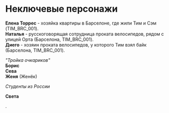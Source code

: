# Неключевые персонажи

**Елена Торрес** - хозяйка квартиры в Барселоне, где жили Тим и Сэм (TIM_BRC_001).  
**Наталья** - русскоговорящая сотрудница проката велосипедов, рядом с улицей Орта (Барселона, TIM_BRC_001).  
**Диего** - хозяин проката велосипедов, у которого Тим взял байк (Барселона, TIM_BRC_001).  

*"Тройка очкариков"*  
**Борис**  
**Сева**  
**Женя**  (Женёк)

*Студенты из России*

**Света**

.
